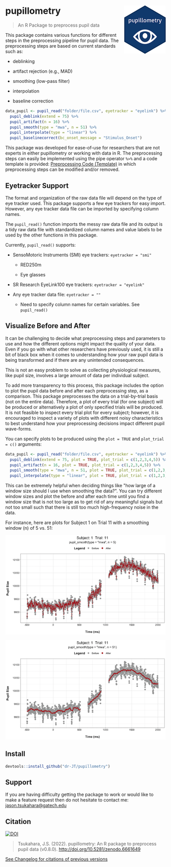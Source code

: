# pupillometry <img src="man/figures/logo_small.png" align="right"/>

> An R Package to preprocess pupil data

This package contains various functions for different steps in the preprocessing pipeline for pupil data. The preprocessing steps are based on current standards such as:

- deblinking

- artifact rejection (e.g., MAD)

- smoothing (low-pass filter)

- interpolation

- baseline correction

```r
data_pupil <- pupil_read("folder/file.csv", eyetracker = "eyelink") %>%
  pupil_deblink(extend = 75) %>%
  pupil_artifact(n = 16) %>%
  pupil_smooth(type = "mwa", n = 51) %>%
  pupil_interpolate(type = "linear") %>%
  pupil_baselinecorrect(bc_onset_message = "Stimulus_Onset")
```

This package was developed for ease-of-use for researchers that are not experts in either pupillometry or working with data in R. The preprocessing steps can easily be implemented using the pipe operator `%>%` and a code template is provided: [Preprocessing Code (Template)](https://dr-jt.github.io/pupillometry/articles/preprocess_overview.html) in which preprocessing steps can be modified and/or removed.

## Eyetracker Support

The format and organization of the raw data file will depend on the type of eye tracker used. This package supports a few eye trackers for easy import. However, any eye tracker data file can be imported by specifying column names.

The `pupil_read()` function imports the messy raw data file and its output is a tidy raw data file with standardized column names and value labels to be used by the other functions in this package.

Currently, `pupil_read()` supports:

-   SensoMotoric Instruments (SMI) eye trackers: `eyetracker = "smi"`

    -   RED250m

    -   Eye glasses

-   SR Research EyeLink100 eye trackers: `eyetracker = "eyelink"`

-   Any eye tracker data file: `eyetracker = ""`

    - Need to specify column names for certain variables. See `pupil_read()`

## Visualize Before and After

It can be challenging to decide what preprocessing steps and parameters to use and how the different options might impact the quality of your data. Even if you go with what other researchers have previously used, it is still a bit of black box when it comes to understanding how your raw pupil data is being transformed and if there are any unintended consequences. 

This is not an easy problem to solve as collecting physiological measures, like pupil size, involves a large amount of data per individual subject. 

To add more transparency to this process, this package includes the option to plot the pupil data before and after each preprocessing step, as a comparison. This package preprocesses the data on a trial-by-trial basis (not on the entire data). Therefore, a plot of every trial (for one subject) will be produced or alternatively a plot of only specified trials will be produced. It is not feasible to inspect every trial plot for every subject; however, it is encouraged to inspect a variety of plots with different noisy characteristics to best understand how your preprocessing decisions impact different pupil wave-forms. 

You can specify plots to be produced using the `plot = TRUE` and `plot_trial = c()` arguments:

```r
data_pupil <- pupil_read("folder/file.csv", eyetracker = "eyelink") %>%
  pupil_deblink(extend = 75, plot = TRUE, plot_trial = c(1,2,3,4,5)) %>%
  pupil_artifact(n = 16, plot = TRUE, plot_trial = c(1,2,3,4,5)) %>%
  pupil_smooth(type = "mwa", n = 51, plot = TRUE, plot_trial = c(1,2,3,4,5)) %>%
  pupil_interpolate(type = "linear", plot = TRUE, plot_trial = c(1,2,3,4,5))
```

This can be extremely helpful when deciding things like "how large of a window size should I use when smoothing the data?". You can try different window sizes and plot the before and after each time until you find a window size that is not too large as to get rid of any meaningful signals but not too small such that there is still too much high-frequency noise in the data. 

For instance, here are plots for Subject 1 on Trial 11 with a smoothing window (n) of 5 vs. 51:

![Pupil Smooth at n = 5](man/figures/pupil_smooth_5.png)

![Pupil Smooth at n = 51](man/figures/pupil_smooth_51.png)
    
## Install

``` r
devtools::install_github("dr-JT/pupillometry")
```

## Support

If you are having difficulty getting the package to work or would like to make a feature request then do not hesitate to contact me: [jason.tsukahara\@gatech.edu](mailto:jason.tsukahara@gatech.edu)

## Citation

[![DOI](https://zenodo.org/badge/146345641.svg)](https://zenodo.org/badge/latestdoi/146345641)

> Tsukahara, J.S. (2022). pupillometry: An R package to preprocess pupil data (v0.8.0). <http://doi.org/10.5281/zenodo.6661649>

[See Changelog for citations of previous versions](https://dr-jt.github.io/pupillometry/news/index.html)
